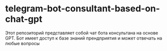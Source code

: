 # telegram-bot-consultant-based-on-chat-gpt
Этот репозиторий представляет собой чат бота консультана на основе GPT. Бот имеет доступ к базе знаний прендприятия и может отвечать на любые вопросы
